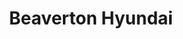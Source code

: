 ---
title: "Beaverton Hyundai"
url: /beaverton/beaverton-hyundai-southwest-farmington-road/
shop: car
---